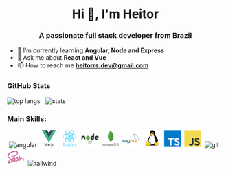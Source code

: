 <h1 align="center">Hi 👋, I'm Heitor</h1>
<h3 align="center">A passionate full stack developer from Brazil</h3>

- 🌱 I’m currently learning **Angular, Node and Express**
- 💬 Ask me about **React and Vue**
- 📫 How to reach me **heitorrs.dev@gmail.com**

<h3>GitHub Stats</h3>

<div align="left">
  <img height="180em" src="https://github-readme-stats.vercel.app/api/top-langs?username=heitorrsdev&theme=react&show_icons=true&locale=en&layout=compact" alt="top langs" />
  &nbsp;
  <img height="180em" src="https://github-readme-stats.vercel.app/api?username=heitorrsdev&theme=react&show_icons=true&locale=en" alt="stats" />
</div>

<h3 align="left">Main Skills:</h3>
<div align="left">
  &nbsp;<img src="https://angular.io/assets/images/logos/angular/angular.svg" alt="angular" width="40" height="40"/>
  &nbsp;<img src="https://raw.githubusercontent.com/devicons/devicon/master/icons/vuejs/vuejs-original-wordmark.svg" alt="vuejs" width="40" height="40"/>
  &nbsp;<img src="https://raw.githubusercontent.com/devicons/devicon/master/icons/react/react-original-wordmark.svg" alt="react" width="40" height="40"/>
  &nbsp;<img src="https://raw.githubusercontent.com/devicons/devicon/master/icons/nodejs/nodejs-original-wordmark.svg" alt="nodejs" width="40" height="40"/>
  &nbsp;<img src="https://raw.githubusercontent.com/devicons/devicon/master/icons/mongodb/mongodb-original-wordmark.svg" alt="mongodb" width="40" height="40"/>
  &nbsp;<img src="https://raw.githubusercontent.com/devicons/devicon/master/icons/mysql/mysql-original-wordmark.svg" alt="mysql" width="40" height="40"/>
  &nbsp;<img src="https://raw.githubusercontent.com/devicons/devicon/master/icons/linux/linux-original.svg" alt="linux" width="40" height="40"/>
  &nbsp;<img src="https://raw.githubusercontent.com/devicons/devicon/master/icons/typescript/typescript-original.svg" alt="typescript" width="40" height="40"/>
  &nbsp;<img src="https://raw.githubusercontent.com/devicons/devicon/master/icons/javascript/javascript-original.svg" alt="javascript" width="40" height="40"/>
  &nbsp;<img src="https://www.vectorlogo.zone/logos/git-scm/git-scm-icon.svg" alt="git" width="40" height="40"/>
  &nbsp;<img src="https://raw.githubusercontent.com/devicons/devicon/master/icons/sass/sass-original.svg" alt="sass" width="40" height="40"/>
  &nbsp;<img src="https://www.vectorlogo.zone/logos/tailwindcss/tailwindcss-icon.svg" alt="tailwind" width="40" height="40"/>
</div>
